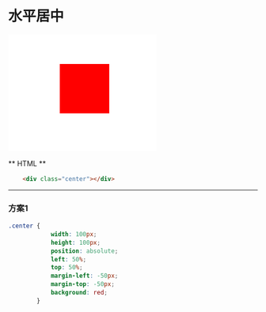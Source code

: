 # 水平居中

![](/assets/企业微信截图_15324824123718.png)

** HTML **

```html
    <div class="center"></div>
```

<hr/>

### 方案1

```css
.center {
            width: 100px;
            height: 100px;
            position: absolute;
            left: 50%;
            top: 50%;
            margin-left: -50px;
            margin-top: -50px;
            background: red;
        }
```